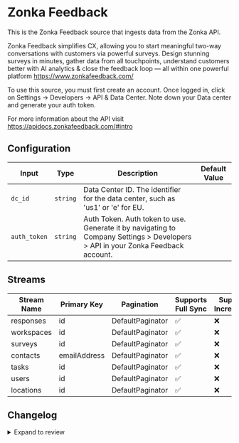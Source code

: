 # Zonka Feedback
This is the Zonka Feedback source that ingests data from the Zonka API.

Zonka Feedback simplifies CX, allowing you to start meaningful two-way conversations with customers via powerful surveys. Design stunning surveys in minutes, gather data from all touchpoints, understand customers better with AI analytics &amp; close the feedback loop — all within one powerful platform https://www.zonkafeedback.com/

To use this source, you must first create an account. Once logged in, click on Settings -&gt; Developers -&gt; API &amp; Data Center. Note down your Data center and generate your auth token. 

For more information about the API visit https://apidocs.zonkafeedback.com/#intro

## Configuration

| Input | Type | Description | Default Value |
|-------|------|-------------|---------------|
| `dc_id` | `string` | Data Center ID. The identifier for the data center, such as &#39;us1&#39; or &#39;e&#39; for EU. |  |
| `auth_token` | `string` | Auth Token. Auth token to use. Generate it by navigating to Company Settings &gt; Developers &gt; API in your Zonka Feedback account. |  |

## Streams
| Stream Name | Primary Key | Pagination | Supports Full Sync | Supports Incremental |
|-------------|-------------|------------|---------------------|----------------------|
| responses | id | DefaultPaginator | ✅ |  ❌  |
| workspaces | id | DefaultPaginator | ✅ |  ❌  |
| surveys | id | DefaultPaginator | ✅ |  ❌  |
| contacts | emailAddress | DefaultPaginator | ✅ |  ❌  |
| tasks | id | DefaultPaginator | ✅ |  ❌  |
| users | id | DefaultPaginator | ✅ |  ❌  |
| locations | id | DefaultPaginator | ✅ |  ❌  |

## Changelog

<details>
  <summary>Expand to review</summary>

| Version          | Date              | Pull Request | Subject        |
|------------------|-------------------|--------------|----------------|
| 0.0.33 | 2025-09-24 | [66313](https://github.com/airbytehq/airbyte/pull/66313) | Update dependencies |
| 0.0.32 | 2025-09-09 | [65736](https://github.com/airbytehq/airbyte/pull/65736) | Update dependencies |
| 0.0.31 | 2025-08-24 | [65447](https://github.com/airbytehq/airbyte/pull/65447) | Update dependencies |
| 0.0.30 | 2025-08-09 | [64828](https://github.com/airbytehq/airbyte/pull/64828) | Update dependencies |
| 0.0.29 | 2025-08-02 | [64364](https://github.com/airbytehq/airbyte/pull/64364) | Update dependencies |
| 0.0.28 | 2025-07-26 | [64088](https://github.com/airbytehq/airbyte/pull/64088) | Update dependencies |
| 0.0.27 | 2025-07-20 | [63662](https://github.com/airbytehq/airbyte/pull/63662) | Update dependencies |
| 0.0.26 | 2025-07-12 | [63162](https://github.com/airbytehq/airbyte/pull/63162) | Update dependencies |
| 0.0.25 | 2025-07-05 | [62690](https://github.com/airbytehq/airbyte/pull/62690) | Update dependencies |
| 0.0.24 | 2025-06-28 | [62205](https://github.com/airbytehq/airbyte/pull/62205) | Update dependencies |
| 0.0.23 | 2025-06-21 | [61762](https://github.com/airbytehq/airbyte/pull/61762) | Update dependencies |
| 0.0.22 | 2025-06-15 | [61230](https://github.com/airbytehq/airbyte/pull/61230) | Update dependencies |
| 0.0.21 | 2025-05-24 | [60747](https://github.com/airbytehq/airbyte/pull/60747) | Update dependencies |
| 0.0.20 | 2025-05-10 | [59986](https://github.com/airbytehq/airbyte/pull/59986) | Update dependencies |
| 0.0.19 | 2025-05-04 | [58941](https://github.com/airbytehq/airbyte/pull/58941) | Update dependencies |
| 0.0.18 | 2025-04-19 | [58571](https://github.com/airbytehq/airbyte/pull/58571) | Update dependencies |
| 0.0.17 | 2025-04-13 | [58048](https://github.com/airbytehq/airbyte/pull/58048) | Update dependencies |
| 0.0.16 | 2025-04-05 | [57374](https://github.com/airbytehq/airbyte/pull/57374) | Update dependencies |
| 0.0.15 | 2025-03-29 | [56834](https://github.com/airbytehq/airbyte/pull/56834) | Update dependencies |
| 0.0.14 | 2025-03-22 | [56344](https://github.com/airbytehq/airbyte/pull/56344) | Update dependencies |
| 0.0.13 | 2025-03-09 | [55656](https://github.com/airbytehq/airbyte/pull/55656) | Update dependencies |
| 0.0.12 | 2025-03-01 | [55159](https://github.com/airbytehq/airbyte/pull/55159) | Update dependencies |
| 0.0.11 | 2025-02-23 | [54633](https://github.com/airbytehq/airbyte/pull/54633) | Update dependencies |
| 0.0.10 | 2025-02-16 | [54125](https://github.com/airbytehq/airbyte/pull/54125) | Update dependencies |
| 0.0.9 | 2025-02-08 | [53597](https://github.com/airbytehq/airbyte/pull/53597) | Update dependencies |
| 0.0.8 | 2025-02-01 | [53123](https://github.com/airbytehq/airbyte/pull/53123) | Update dependencies |
| 0.0.7 | 2025-01-25 | [52550](https://github.com/airbytehq/airbyte/pull/52550) | Update dependencies |
| 0.0.6 | 2025-01-18 | [51939](https://github.com/airbytehq/airbyte/pull/51939) | Update dependencies |
| 0.0.5 | 2025-01-11 | [51471](https://github.com/airbytehq/airbyte/pull/51471) | Update dependencies |
| 0.0.4 | 2024-12-28 | [50829](https://github.com/airbytehq/airbyte/pull/50829) | Update dependencies |
| 0.0.3 | 2024-12-21 | [50388](https://github.com/airbytehq/airbyte/pull/50388) | Update dependencies |
| 0.0.2 | 2024-12-14 | [49454](https://github.com/airbytehq/airbyte/pull/49454) | Update dependencies |
| 0.0.1 | 2024-10-29 | | Initial release by [@aazam-gh](https://github.com/aazam-gh) via Connector Builder |

</details>
